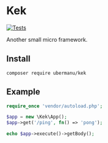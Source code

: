 # Kek

[![Tests](https://github.com/ubermanu/kek/actions/workflows/tests.yml/badge.svg)](https://github.com/ubermanu/kek/actions/workflows/tests.yml)

Another small micro framework.

## Install

    composer require ubermanu/kek

## Example

```php
require_once 'vendor/autoload.php';

$app = new \Kek\App();
$app->get('/ping', fn() => 'pong');

echo $app->execute()->getBody();
```
